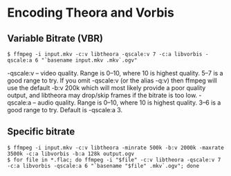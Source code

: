 # Encoding Theora and Vorbis
## Variable Bitrate (VBR)
```
$ ffmpeg -i input.mkv -c:v libtheora -qscale:v 7 -c:a libvorbis -qscale:a 6 "`basename input.mkv .mkv`.ogv"
```

-qscale:v – video quality. Range is 0–10, where 10 is highest quality. 5–7 is a good range to try. If you omit -qscale:v (or the alias -q:v) then ffmpeg will use the default -b:v 200k which will most likely provide a poor quality output, and libtheora may drop/skip frames if the bitrate is too low.
-qscale:a – audio quality. Range is 0–10, where 10 is highest quality. 3–6 is a good range to try. Default is -qscale:a 3. 

## Specific bitrate
```
$ ffmpeg -i input.mkv -c:v libtheora -minrate 500k -b:v 2000k -maxrate 3500k -c:a libvorbis -b:a 128k output.ogv
$ for file in *.flac; do ffmpeg -i "$file" -c:v libtheora -qscale:v 7 -c:a libvorbis -qscale:a 6 "`basename "$file" .mkv`.ogv"; done
```
